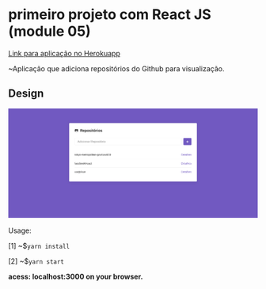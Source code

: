<h1>primeiro projeto com React JS (module 05)</h1>

[Link para aplicação no Herokuapp](https://remato-react.herokuapp.com/)

~Aplicação que adiciona repositórios do Github para visualização.


<h2>Design</h2>

![App Design](https://github.com/Remato/projeto-react/blob/master/frontend_design.png)


Usage:

[1] ~$```yarn install```

[2] ~$```yarn start```

**acess: localhost:3000 on your browser.**
